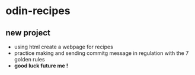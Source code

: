 # odin-recipes
<h2>new project</h2>
<ul> 
  <li> using html create a webpage for recipes </li>
  <li>practice making and sending commitg message in regulation  with the 7 golden rules </li>
  <li> <strong>good luck future me !</strong> </li>
